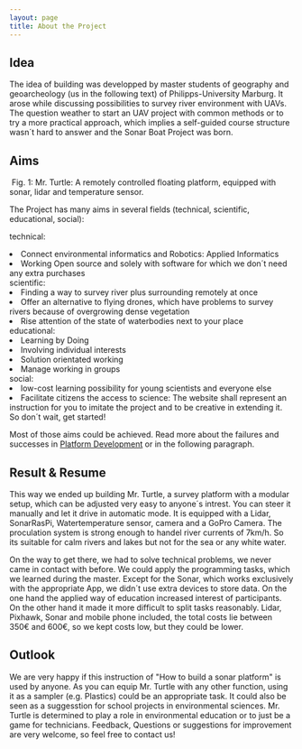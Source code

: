 ```yaml
---
layout: page
title: About the Project
---
```


<h2>Idea</h2>

<p>The idea of building was developped by master students of geography and geoarcheology (us in the following text) of Philipps-University Marburg. It arose while discussing possibilities to survey river environment with UAVs. The question weather to start an UAV project with common methods or to try a more practical approach, which implies a self-guided course structure wasn´t hard to answer and the Sonar Boat Project was born.</p>

<h2>Aims</h2>

<span class="image right">
           <img src="{{ 'assets/images/turtleWho.jpg ' | absolute_url }}" alt=""/>
            Fig. 1: Mr. Turtle: A remotely controlled floating platform, equipped with sonar, lidar and temperature sensor.
        </span>

<p>The Project has many aims in several fields (technical, scientific, educational, social): 

technical:
<li>Connect environmental informatics and Robotics: Applied Informatics</li>
<li>Working Open source and solely with software for which we don´t need any extra purchases</li>
scientific:
<li>Finding a way to survey river plus surrounding remotely at once</li>
<li>Offer an alternative to flying drones, which have problems to survey rivers because of overgrowing dense vegetation</li>
<li>Rise attention of the state of waterbodies next to your place</li>
educational:
<li>Learning by Doing</li>
<li>Involving individual interests</li>
<li>Solution orientated working</li>
<li>Manage working in groups</li>
social:
<li>low-cost learning possibility for young scientists and everyone else</li>
<li>Facilitate citizens the access to science: The website shall represent an instruction for you to imitate the project and to be creative in extending it. So don´t wait, get started!</li></p>

<p>Most of those aims could be achieved. Read more about the failures and successes in <a href="boat.html">Platform Development</a> or in the following paragraph.</p>


<h2>Result & Resume</h2>
 
 <p>This way we ended up building Mr. Turtle, a survey platform with a modular setup, which can be adjusted very easy to anyone´s intrest. You can steer it manually and let it drive in automatic mode. It is equipped with a Lidar, SonarRasPi, Watertemperature sensor, camera and a GoPro Camera. The proculation system is strong enough to handel river currents of 7km/h. So its suitable for calm rivers and lakes but not for the sea or any white water. </p>
 <p>On the way to get there, we had to solve technical problems, we never came in contact with before. We could apply the programming tasks, which we learned during the master. Except for the Sonar, which works exclusively with the appropriate App, we didn´t use extra devices to store data. On the one hand the applied way of education increased interest of participants. On the other hand it made it more difficult to split tasks reasonably. Lidar, Pixhawk, Sonar and mobile phone included, the total costs lie between 350€ and 600€, so we kept costs low, but they could be lower.</p>
 
 
 <h2>Outlook</h2>
 
 <p>We are very happy if this instruction of "How to build a sonar platform" is used by anyone. As you can equip Mr. Turtle with any other function, using it as a sampler (e.g. Plastics) could be an appropriate task. It could also be seen as a suggesstion for school projects in environmental sciences. Mr. Turtle is determined to play a role in environmental education or to just be a game for technicians. Feedback, Questions or suggestions for improvement are very welcome, so feel free to contact us!</p>